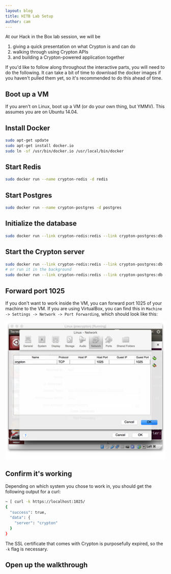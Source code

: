 ```yaml
---
layout: blog
title: HITB Lab Setup
author: cam
---
```


At our Hack in the Box lab session, we will be

1. giving a quick presentation on what Crypton is and can do
2. walking through using Crypton APIs
3. and building a Crypton-powered application together

If you'd like to follow along throughout the interactive parts, you will need to do the following.
It can take a bit of time to download the docker images if you haven't pulled them yet, so it's
recommended to do this ahead of time.

## Boot up a VM

If you aren't on Linux, boot up a VM (or do your own thing, but YMMV). This assumes you are on Ubuntu 14.04.

## Install Docker

````bash
sudo apt-get update
sudo apt-get install docker.io
sudo ln -sf /usr/bin/docker.io /usr/local/bin/docker
````

## Start Redis

````bash
sudo docker run --name crypton-redis -d redis
````

## Start Postgres

````bash
sudo docker run --name crypton-postgres -d postgres
````

## Initialize the database

````bash
sudo docker run --link crypton-redis:redis --link crypton-postgres:db -it spideroak/crypton -d db:init
````

## Start the Crypton server

````bash
sudo docker run --link crypton-redis:redis --link crypton-postgres:db -p 1025:1025 -it spideroak/crypton
# or run it in the background
sudo docker run --link crypton-redis:redis --link crypton-postgres:db -p 1025:1025 -d spideroak/crypton
````

## Forward port 1025

If you don't want to work inside the VM, you can forward port 1025 of your machine to the VM.
If you are using VirtualBox, you can find this in `Machine -> Settings -> Network -> Port Forwarding`, which should look like this:

![VirtualBox port forwarding](/images/vbpf.png)

## Confirm it's working

Depending on which system you chose to work in, you should get the following output for a curl:

````bash
~ [ curl -k https://localhost:1025/
{
  "success": true,
  "data": {
    "server": "crypton"
  }
}
````

The SSL certificate that comes with Crypton is purposefully expired, so the `-k` flag is necessary.

## Open up the walkthrough

````

````
